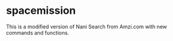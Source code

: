 # spacemission
This is a modified version of Nani Search from Amzi.com with new commands and functions.
